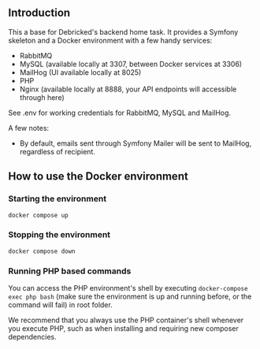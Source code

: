 ## Introduction
This a base for Debricked's backend home task. It provides a Symfony skeleton and a Docker environment with a few handy 
services:

- RabbitMQ
- MySQL (available locally at 3307, between Docker services at 3306)
- MailHog (UI available locally at 8025)
- PHP
- Nginx (available locally at 8888, your API endpoints will accessible through here)

See .env for working credentials for RabbitMQ, MySQL and MailHog.

A few notes:
- By default, emails sent through Symfony Mailer will be sent to MailHog, regardless of recipient.

## How to use the Docker environment
### Starting the environment
`docker compose up`

### Stopping the environment
`docker compose down`

### Running PHP based commands
You can access the PHP environment's shell by executing `docker-compose exec php bash` (make sure the environment is up 
and running before, or the command will fail) in root folder.

We recommend that you always use the PHP container's shell whenever you execute PHP, such as when installing and 
requiring new composer dependencies.
